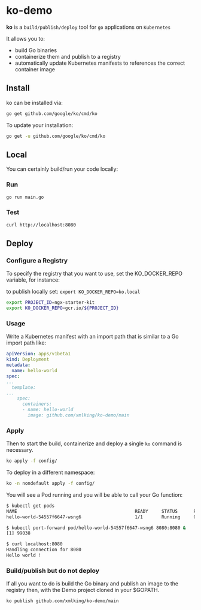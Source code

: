 # ko-demo

**ko** is a `build/publish/deploy` tool for `go` applications on `Kubernetes`

It allows you to:

- build Go binaries
- containerize them and publish to a registry
- automatically update Kubernetes manifests to references the correct container image

## Install

ko can be installed via:

```bash
go get github.com/google/ko/cmd/ko
```

To update your installation:

```bash
go get -u github.com/google/ko/cmd/ko
```

## Local

You can certainly build/run your code locally:

### Run

```bash
go run main.go
```

### Test

```bash
curl http://localhost:8080
```

## Deploy

### Configure a Registry

To specify the registry that you want to use, set the KO_DOCKER_REPO variable, for instance:

to publish locally set: `export KO_DOCKER_REPO=ko.local`

```bash
export PROJECT_ID=ngx-starter-kit
export KO_DOCKER_REPO=gcr.io/${PROJECT_ID}
```

### Usage

Write a Kubernetes manifest with an import path that is similar to a Go import path like:

```yaml
apiVersion: apps/v1beta1
kind: Deployment
metadata:
  name: hello-world
spec:
...
  template:
...
    spec:
      containers:
      - name: hello-world
        image: github.com/xmlking/ko-demo/main
```

### Apply

Then to start the build, containerize and deploy a single `ko` command is necessary.

```bash
ko apply -f config/
```

To deploy in a different namespace:

```bash
ko -n nondefault apply -f config/
```

You will see a Pod running and you will be able to call your Go function:

```bash
$ kubectl get pods
NAME                                            READY     STATUS      RESTARTS   AGE
hello-world-54557f6647-wsng6                    1/1       Running     0          50s

$ kubectl port-forward pod/hello-world-54557f6647-wsng6 8080:8080 &
[1] 99038

$ curl localhost:8080
Handling connection for 8080
Hello world !
```

### Build/publish but do not deploy

If all you want to do is build the Go binary and publish an image to the registry then, with the Demo project cloned in your $GOPATH.

```bash
ko publish github.com/xmlking/ko-demo/main
```

